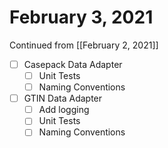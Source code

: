 # February 3, 2021

Continued from [[February 2, 2021]]

- [ ] Casepack Data Adapter
  - [ ] Unit Tests
  - [ ] Naming Conventions
- [ ] GTIN Data Adapter
  - [ ] Add logging
  - [ ] Unit Tests
  - [ ] Naming Conventions
